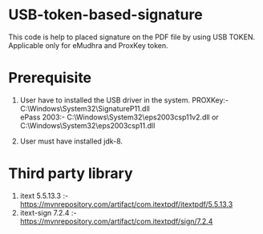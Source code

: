 # USB-token-based-signature
This code is help to placed signature on the PDF file by using USB TOKEN. Applicable only for eMudhra and ProxKey token.



# Prerequisite 
1. User have to installed the USB driver in the system.
    PROXKey:- C:\Windows\System32\SignatureP11.dll  
    ePass 2003:- C:\Windows\System32\eps2003csp11v2.dll or C:\Windows\System32\eps2003csp11.dll
    
3. User must have installed jdk-8.


# Third party library

1. itext 5.5.13.3 :- https://mvnrepository.com/artifact/com.itextpdf/itextpdf/5.5.13.3
2. itext-sign 7.2.4 :- https://mvnrepository.com/artifact/com.itextpdf/sign/7.2.4



